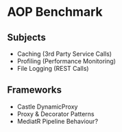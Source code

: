 # AOP Benchmark

## Subjects
- Caching (3rd Party Service Calls)
- Profiling (Performance Monitoring)
- File Logging (REST Calls)

## Frameworks
- Castle DynamicProxy
- Proxy & Decorator Patterns
- MediatR Pipeline Behaviour?
